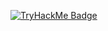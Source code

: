 

[![TryHackMe Badge](https://tryhackme-badges.s3.amazonaws.com/taww.png)](https://tryhackme.com/p/taww)
